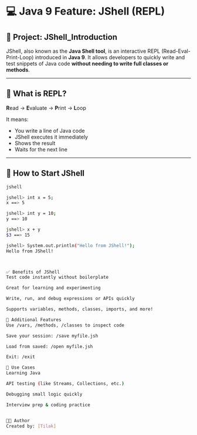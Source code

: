 # 💻 Java 9 Feature: JShell (REPL)

## 📘 Project: JShell_Introduction

JShell, also known as the **Java Shell tool**, is an interactive REPL (Read-Eval-Print-Loop) introduced in **Java 9**. It allows developers to quickly write and test snippets of Java code **without needing to write full classes or methods**.

---

## 🤔 What is REPL?

**R**ead → **E**valuate → **P**rint → **L**oop

It means:
- You write a line of Java code
- JShell executes it immediately
- Shows the result
- Waits for the next line

---

## 🔧 How to Start JShell

```bash
jshell

jshell> int x = 5;
x ==> 5

jshell> int y = 10;
y ==> 10

jshell> x + y
$3 ==> 15

jshell> System.out.println("Hello from JShell!");
Hello from JShell!



✅ Benefits of JShell
Test code instantly without boilerplate

Great for learning and experimenting

Write, run, and debug expressions or APIs quickly

Supports variables, methods, classes, imports, and more!

📌 Additional Features
Use /vars, /methods, /classes to inspect code

Save your session: /save myfile.jsh

Load from saved: /open myfile.jsh

Exit: /exit

🎯 Use Cases
Learning Java

API testing (like Streams, Collections, etc.)

Debugging small logic quickly

Interview prep & coding practice


👨‍💻 Author
Created by: [Tilak]

